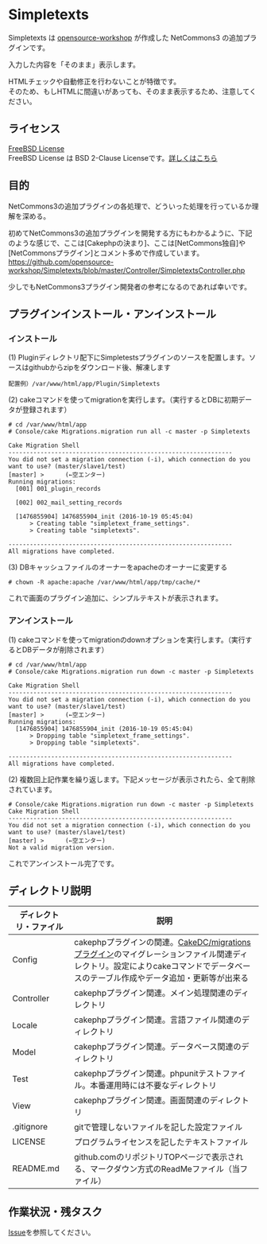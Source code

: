 # Simpletexts

Simpletexts は [opensource-workshop](https://opensource-workshop.jp/) が作成した NetCommons3 の追加プラグインです。

入力した内容を「そのまま」表示します。

HTMLチェックや自動修正を行わないことが特徴です。<br />
そのため、もしHTMLに間違いがあっても、そのまま表示するため、注意してください。

## ライセンス

[FreeBSD License](LICENSE)<br />
FreeBSD License は BSD 2-Clause Licenseです。[詳しくはこちら](https://opensource.org/licenses)

## 目的

NetCommons3の追加プラグインの各処理で、どういった処理を行っているか理解を深める。

初めてNetCommons3の追加プラグインを開発する方にもわかるように、下記のような感じで、ここは[Cakephpの決まり]、ここは[NetCommons独自]や[NetCommonsプラグイン]とコメント多めで作成しています。<br />
https://github.com/opensource-workshop/Simpletexts/blob/master/Controller/SimpletextsController.php

少しでもNetCommons3プラグイン開発者の参考になるのであれば幸いです。

## プラグインインストール・アンインストール

### インストール

(1) Pluginディレクトリ配下にSimpletestsプラグインのソースを配置します。ソースはgithubからzipをダウンロード後、解凍します
```
配置例）/var/www/html/app/Plugin/Simpletexts
```
(2) cakeコマンドを使ってmigrationを実行します。（実行するとDBに初期データが登録されます）
```
# cd /var/www/html/app
# Console/cake Migrations.migration run all -c master -p Simpletexts

Cake Migration Shell
---------------------------------------------------------------
You did not set a migration connection (-i), which connection do you want to use? (master/slave1/test)
[master] >      (←空エンター)
Running migrations:
  [001] 001_plugin_records

  [002] 002_mail_setting_records

  [1476855904] 1476855904_init (2016-10-19 05:45:04)
      > Creating table "simpletext_frame_settings".
      > Creating table "simpletexts".

---------------------------------------------------------------
All migrations have completed.
```

(3) DBキャッシュファイルのオーナーをapacheのオーナーに変更する

```
# chown -R apache:apache /var/www/html/app/tmp/cache/*
```

これで画面のプラグイン追加に、シンプルテキストが表示されます。

### アンインストール

(1) cakeコマンドを使ってmigrationのdownオプションを実行します。（実行するとDBデータが削除されます）
```
# cd /var/www/html/app
# Console/cake Migrations.migration run down -c master -p Simpletexts

Cake Migration Shell
---------------------------------------------------------------
You did not set a migration connection (-i), which connection do you want to use? (master/slave1/test)
[master] >      (←空エンター)
Running migrations:
  [1476855904] 1476855904_init (2016-10-19 05:45:04)
      > Dropping table "simpletext_frame_settings".
      > Dropping table "simpletexts".

---------------------------------------------------------------
All migrations have completed.
```

(2) 複数回上記作業を繰り返します。下記メッセージが表示されたら、全て削除されています。

```
# Console/cake Migrations.migration run down -c master -p Simpletexts
Cake Migration Shell
---------------------------------------------------------------
You did not set a migration connection (-i), which connection do you want to use? (master/slave1/test)
[master] >      (←空エンター)
Not a valid migration version.
```

これでアンインストール完了です。

## ディレクトリ説明

|ディレクトリ・ファイル|説明|
|---|---|
|Config    |cakephpプラグインの関連。[CakeDC/migrationsプラグイン](https://github.com/CakeDC/migrations)のマイグレーションファイル関連ディレクトリ。設定によりcakeコマンドでデータベースのテーブル作成やデータ追加・更新等が出来る|
|Controller|cakephpプラグイン関連。メイン処理関連のディレクトリ|
|Locale    |cakephpプラグイン関連。言語ファイル関連のディレクトリ|
|Model     |cakephpプラグイン関連。データベース関連のディレクトリ|
|Test      |cakephpプラグイン関連。phpunitテストファイル。本番運用時には不要なディレクトリ|
|View      |cakephpプラグイン関連。画面関連のディレクトリ|
|.gitignore|gitで管理しないファイルを記した設定ファイル|
|LICENSE   |プログラムライセンスを記したテキストファイル|
|README.md |github.comのリポジトリTOPページで表示される、マークダウン方式のReadMeファイル（当ファイル）|

## 作業状況・残タスク

[Issue](https://github.com/opensource-workshop/Simpletexts/issues)を参照してください。
